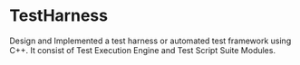 # TestHarness
 Design and Implemented a test harness or automated test framework using C++. It consist of Test Execution Engine and Test Script Suite Modules.
